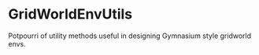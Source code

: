 # GridWorldEnvUtils
Potpourri of utility methods useful in designing Gymnasium style gridworld envs.



